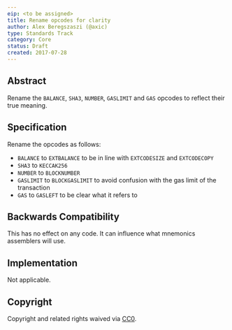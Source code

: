 ```yaml
---
eip: <to be assigned>
title: Rename opcodes for clarity
author: Alex Beregszaszi (@axic)
type: Standards Track
category: Core
status: Draft
created: 2017-07-28
---
```


## Abstract

Rename the `BALANCE`, `SHA3`, `NUMBER`, `GASLIMIT` and `GAS` opcodes to reflect their true meaning.

## Specification

Rename the opcodes as follows:
- `BALANCE` to `EXTBALANCE` to be in line with `EXTCODESIZE` and `EXTCODECOPY`
- `SHA3` to `KECCAK256`
- `NUMBER` to `BLOCKNUMBER`
- `GASLIMIT` to `BLOCKGASLIMIT` to avoid confusion with the gas limit of the transaction
- `GAS` to `GASLEFT` to be clear what it refers to

## Backwards Compatibility

This has no effect on any code. It can influence what mnemonics assemblers will use.

## Implementation

Not applicable.

## Copyright

Copyright and related rights waived via [CC0](https://creativecommons.org/publicdomain/zero/1.0/).
